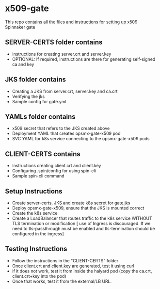 # x509-gate
This repo contains all the files and instructions for setting up x509 Spinnaker gate

## SERVER-CERTS folder contains 
- Instructions for creating server.crt and server.key
- OPTIONAL: If required, instructions are there for generating self-signed ca and key

## JKS folder contains
- Creating a JKS from server.crt, server.key and ca.crt
- Verifying the jks
- Sample config for gate.yml

## YAMLs folder contains
- x509 secret that refers to the JKS created above
- Deployment YAML that creates opsmx-gate-x509 pod
- SVC YAML for k8s service connecting to the opsmx-gate-x509 pods
  
## CLIENT-CERTS contains
- Instructions creating client.crt and client.key
- Configuring .spin/config for using spin-cli
- Sample spin-cli command


## Setup Instructions
- Create server-certs, JKS and create k8s secret for gate.jks
- Deploy opsmx-gate-x509, ensure that the JKS is mounted correct
- Create the k8s service
- Create a LoadBalancer that routes traffic to the k8s service WITHOUT TLS termination or modification
[ use of Ingress is discouraged. If we need to tls-passthrough must be enabled and tls-termination should be configured in the ingress]

## Testing Instructions
- Follow the instructions in the "CLIENT-CERTS" folder
- Once client.crt and client.key are generated, test it using curl
- if it does not work, test it from inside the halyard pod (copy the ca.crt, client.crt+key into the pod)
- Once that works, test it from the external/LB URL.

